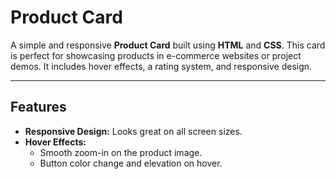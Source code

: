 # Product Card

A simple and responsive **Product Card** built using **HTML** and **CSS**. This card is perfect for showcasing products in e-commerce websites or project demos. It includes hover effects, a rating system, and responsive design.

---

## Features
- **Responsive Design:** Looks great on all screen sizes.
- **Hover Effects:**
    - Smooth zoom-in on the product image.
    - Button color change and elevation on hover.

